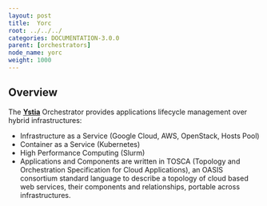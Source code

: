 ```yaml
---
layout: post
title:  Yorc
root: ../../../
categories: DOCUMENTATION-3.0.0
parent: [orchestrators]
node_name: yorc
weight: 1000
---
```


## Overview

The [**Ystia**](https://yorc.readthedocs.io/en/latest/index.html) Orchestrator provides applications lifecycle management over hybrid infrastructures​:

 * Infrastructure as a Service (Google Cloud, AWS, OpenStack, Hosts Pool)​
 * Container as a Service (Kubernetes)​
 * High Performance Computing (Slurm)
 * Applications and Components are written in TOSCA (Topology and Orchestration Specification for Cloud Applications), an OASIS consortium standard language to describe a topology of cloud based web services, their components and relationships, portable across infrastructures.